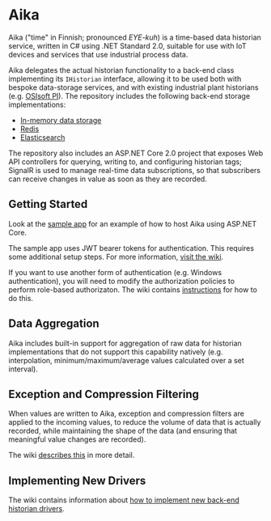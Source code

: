 # Aika


Aika ("time" in Finnish; pronounced *EYE-kuh*) is a time-based data historian service, written in C# using .NET Standard 2.0, suitable for use with IoT devices and services that use industrial process data.

Aika delegates the actual historian functionality to a back-end class implementing its `IHistorian` interface, allowing it to be used both with bespoke data-storage services, and with existing industrial plant historians (e.g. [OSIsoft PI](https://www.osisoft.com/pi-system/pi-capabilities/pi-server/)).  The repository includes the following back-end storage implementations: 

* [In-memory data storage](https://github.com/wazzamatazz/aika/tree/master/src/Aika.InMemoryHistorian)
* [Redis](https://github.com/wazzamatazz/aika/tree/master/src/Aika.Redis)
* [Elasticsearch](https://github.com/wazzamatazz/aika/tree/master/src/Aika.Elasticsearch)

The repository also includes an ASP.NET Core 2.0 project that exposes Web API controllers for querying, writing to, and configuring historian tags; SignalR is used to manage real-time data subscriptions, so that subscribers can receive changes in value as soon as they are recorded.


## Getting Started

Look at the [sample app](https://github.com/wazzamatazz/aika/tree/master/src/Aika.SampleApp) for an example of how to host Aika using ASP.NET Core.

The sample app uses JWT bearer tokens for authentication.  This requires some additional setup steps.  For more information, [visit the wiki](https://github.com/wazzamatazz/aika/wiki/Configuring-JWT-Authentication).

If you want to use another form of authentication (e.g. Windows authentication), you will need to modify the authorization policies to perform role-based authorizaton.  The wiki contains [instructions](https://github.com/wazzamatazz/aika/wiki/Custom-Authorization) for how to do this.


## Data Aggregation

Aika includes built-in support for aggregation of raw data for historian implementations that do not support this capability natively (e.g. interpolation, minimum/maximum/average values calculated over a set interval).


## Exception and Compression Filtering

When values are written to Aika, exception and compression filters are applied to the incoming values, to reduce the volume of data that is actually recorded, while maintaining the shape of the data (and ensuring that meaningful value changes are recorded).

The wiki [describes this](https://github.com/wazzamatazz/aika/wiki/Exception-and-Compression-Filtering) in more detail.


## Implementing New Drivers

The wiki contains information about [how to implement new back-end historian drivers](https://github.com/wazzamatazz/aika/wiki/Implementing-a-New-Historian).